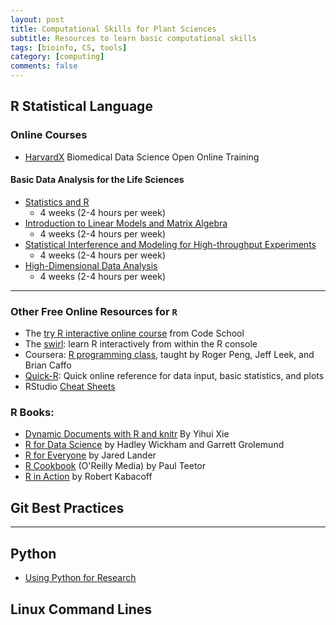 ```yaml
---
layout: post
title: Computational Skills for Plant Sciences
subtitle: Resources to learn basic computational skills
tags: [bioinfo, CS, tools]
category: [computing]
comments: false
---
```


## R Statistical Language

### Online Courses

- [HarvardX](http://rafalab.github.io/pages/harvardx.html) Biomedical Data Science Open Online Training

#### Basic Data Analysis for the Life Sciences
- [Statistics and R](https://www.edx.org/learn/r-programming/harvard-university-statistics-and-r)
  - 4 weeks (2-4 hours per week)
- [Introduction to Linear Models and Matrix Algebra](https://www.edx.org/learn/linear-algebra/harvard-university-introduction-to-linear-models-and-matrix-algebra)
  - 4 weeks (2-4 hours per week)
- [Statistical Interference and Modeling for High-throughput Experiments](https://www.edx.org/learn/statistics/harvard-university-statistical-inference-and-modeling-for-high-throughput-experiments)
  - 4 weeks (2-4 hours per week)
- [High-Dimensional Data Analysis](https://www.edx.org/learn/data-analysis/harvard-university-high-dimensional-data-analysis)
  - 4 weeks (2-4 hours per week)

-----------------------------
### Other Free Online Resources for `R`

- The [try R interactive online course](http://tryr.codeschool.com/) from Code School
- The [swirl](http://swirlstats.com/): learn R interactively from within the R console
- Coursera: [R programming class](https://www.coursera.org/learn/r-programming), taught by Roger Peng, Jeff Leek, and Brian Caffo
- [Quick-R](http://www.statmethods.net/): Quick online reference for data input, basic statistics, and plots
- RStudio [Cheat Sheets](https://www.rstudio.com/resources/cheatsheets/)

### R Books:

- [Dynamic Documents with R and knitr](https://www.amazon.com/dp/1498716962/ref=cm_sw_su_dp) By Yihui Xie
- [R for Data Science](https://www.amazon.com/R-Data-Science-Hadley-Wickham/dp/1491910399/ref=as_li_ss_tl?ie=UTF8&qid=1469550189&sr=8-1&keywords=R+for+data+science&linkCode=sl1&tag=devtools-20&linkId=6fe0069f9605cf847ed96c191f4e84dd) by Hadley Wickham and Garrett Grolemund
- [R for Everyone](https://www.amazon.com/Everyone-Advanced-Analytics-Graphics-Addison-Wesley/dp/0321888030/) by Jared Lander
- [R Cookbook](https://www.amazon.com/Cookbook-OReilly-Cookbooks-Paul-Teetor/dp/0596809158/) (O'Reilly Media) by Paul Teetor
- [R in Action](https://www.amazon.com/R-Action-Robert-Kabacoff/dp/1935182390) by Robert Kabacoff

## Git Best Practices

------------
## Python

- [Using Python for Research](https://www.edx.org/learn/python/harvard-university-using-python-for-research)

## Linux Command Lines
